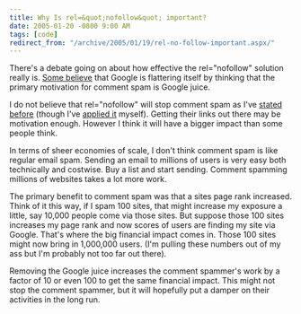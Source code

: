 ```yaml
---
title: Why Is rel=&quot;nofollow&quot; important?
date: 2005-01-20 -0800 9:00 AM
tags: [code]
redirect_from: "/archive/2005/01/19/rel-no-follow-important.aspx/"
---
```


There's a debate going on about how effective the rel="nofollow"
solution really is. [Some
believe](http://yexley.net/blogs/bob/archive/2005/01/19/1143.aspx) that
Google is flattering itself by thinking that the primary motivation for
comment spam is Google juice.

I do not believe that rel="nofollow" will stop comment spam as I've
[stated before](https://haacked.com/archive/2005/01/20/1939.aspx) (though
I've [applied it](https://haacked.com/archive/2005/01/19/1933.aspx)
myself). Getting their links out there may be motivation enough. However
I think it will have a bigger impact than some people think.

In terms of sheer economies of scale, I don't think comment spam is like
regular email spam. Sending an email to millions of users is very easy
both technically and costwise. Buy a list and start sending. Comment
spamming millions of websites takes a lot more work.

The primary benefit to comment spam was that a sites page rank
increased. Think of it this way, if I spam 100 sites, that might
increase my exposure a little, say 10,000 people come via those sites.
But suppose those 100 sites increases my page rank and now scores of
users are finding my site via Google. That's where the big financial
impact comes in. Those 100 sites might now bring in 1,000,000 users.
(I'm pulling these numbers out of my ass but I'm probably not too far
out there).

Removing the Google juice increases the comment spammer's work by a
factor of 10 or even 100 to get the same financial impact. This might
not stop the comment spammer, but it will hopefully put a damper on
their activities in the long run.


